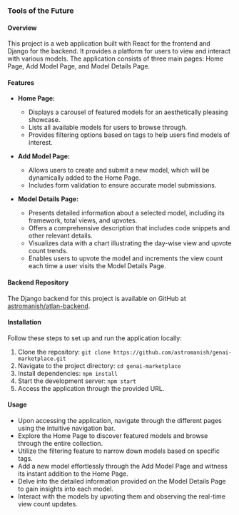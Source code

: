 ### Tools of the Future 

#### Overview
This project is a web application built with React for the frontend and Django for the backend. It provides a platform for users to view and interact with various models. The application consists of three main pages: Home Page, Add Model Page, and Model Details Page.

#### Features
- **Home Page:**
  - Displays a carousel of featured models for an aesthetically pleasing showcase.
  - Lists all available models for users to browse through.
  - Provides filtering options based on tags to help users find models of interest.
  
- **Add Model Page:**
  - Allows users to create and submit a new model, which will be dynamically added to the Home Page.
  - Includes form validation to ensure accurate model submissions.
  
- **Model Details Page:**
  - Presents detailed information about a selected model, including its framework, total views, and upvotes.
  - Offers a comprehensive description that includes code snippets and other relevant details.
  - Visualizes data with a chart illustrating the day-wise view and upvote count trends.
  - Enables users to upvote the model and increments the view count each time a user visits the Model Details Page.

#### Backend Repository
The Django backend for this project is available on GitHub at [astromanish/atlan-backend](https://github.com/astromanish/atlan-backend).

#### Installation
Follow these steps to set up and run the application locally:
1. Clone the repository: `git clone https://github.com/astromanish/genai-marketplace.git`
2. Navigate to the project directory: `cd genai-marketplace`
3. Install dependencies: `npm install`
4. Start the development server: `npm start`
5. Access the application through the provided URL.

#### Usage
- Upon accessing the application, navigate through the different pages using the intuitive navigation bar.
- Explore the Home Page to discover featured models and browse through the entire collection.
- Utilize the filtering feature to narrow down models based on specific tags.
- Add a new model effortlessly through the Add Model Page and witness its instant addition to the Home Page.
- Delve into the detailed information provided on the Model Details Page to gain insights into each model.
- Interact with the models by upvoting them and observing the real-time view count updates.
